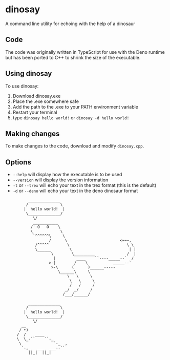 # dinosay
A command line utility for echoing with the help of a dinosaur

## Code
The code was originally written in TypeScript for use with the Deno runtime but has been ported to C++ to shrink the size of the executable.

## Using dinosay
To use dinosay:
1. Download dinosay.exe
2. Place the .exe somewhere safe
3. Add the path to the .exe to your PATH environment variable
4. Restart your terminal
5. type `dinosay hello world!` or `dinosay -d hello world!`
 
## Making changes
To make changes to the code, download and modify `dinosay.cpp`.

## Options
- `--help` will display how the executable is to be used
- `--version` will display the version information
- `-t` or `--trex` will echo your text in the trex format (this is the default)
- `-d` or `--deno` will echo your text in the deno dinosaur format

```
          ______________
         /              \
        |  hello world!  |
         \______________/
            \/
            ___________
           /' O   O    \
           \            \
            `^^^^^^\     \
                   /      \                       <==~,
             /^^^^^        \                         \ \
             \______        \                         | |
                    \        \_________              /  |
                     |         ____    ``----_____--`  /
                   >-|        /    \           _____--`
                    >-\      (      )______-----
                       \______\     \
                           \   \     \
                            \   \     \
                            /   /     /
                          _/  _/     /
                         /___/______/
```

```
          ______________
         /              \
        |  hello world!  |
         \______________/
            \/
       __
      / •)
     /  /    ____
     \  \_-``    ``-_
      \              `-_  ,
       `-,_   ___  ___--``
          ||_|  ||_|
```
